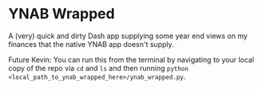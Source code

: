 # YNAB Wrapped
A (very) quick and dirty Dash app supplying some year end views on my finances that the native YNAB app doesn't supply.

Future Kevin: You can run this from the terminal by navigating to your local copy of the repo via `cd` and `ls` and then running `python <local_path_to_ynab_wrapped_here>/ynab_wrapped.py`.
